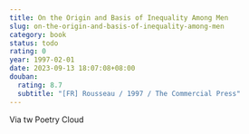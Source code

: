 ```yaml
---
title: On the Origin and Basis of Inequality Among Men
slug: on-the-origin-and-basis-of-inequality-among-men
category: book
status: todo
rating: 0
year: 1997-02-01
date: 2023-09-13 18:07:08+08:00
douban:
  rating: 8.7
  subtitle: "[FR] Rousseau / 1997 / The Commercial Press"
---
```


Via tw Poetry Cloud
